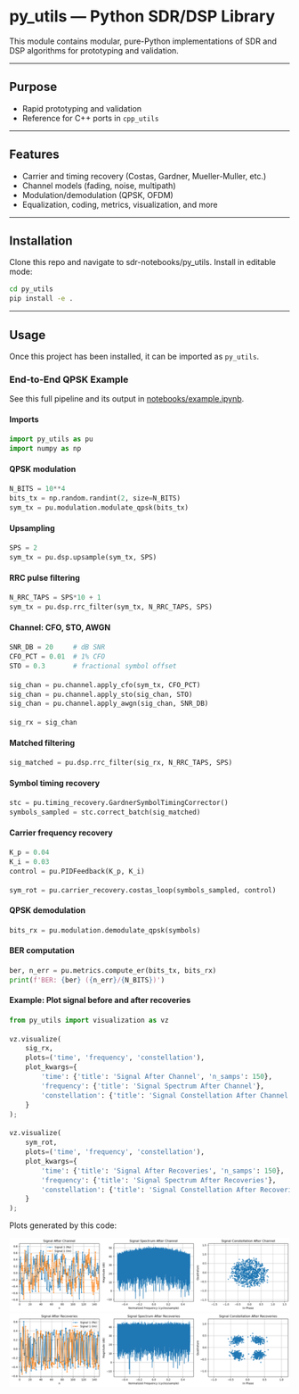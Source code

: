 # py_utils — Python SDR/DSP Library

This module contains modular, pure-Python implementations of SDR and DSP algorithms for prototyping and validation.

---
## Purpose

- Rapid prototyping and validation
- Reference for C++ ports in `cpp_utils`

---

## Features

- Carrier and timing recovery (Costas, Gardner, Mueller-Muller, etc.)
- Channel models (fading, noise, multipath)
- Modulation/demodulation (QPSK, OFDM)
- Equalization, coding, metrics, visualization, and more

---

## Installation

Clone this repo and navigate to sdr-notebooks/py_utils. Install in editable mode:

```bash
cd py_utils
pip install -e .
```

---

## Usage

Once this project has been installed, it can be imported as `py_utils`. 

### End-to-End QPSK Example

See this full pipeline and its output in [notebooks/example.ipynb](../notebooks/example.ipynb).

#### Imports
```python
import py_utils as pu
import numpy as np
```


#### QPSK modulation
```python
N_BITS = 10**4
bits_tx = np.random.randint(2, size=N_BITS)
sym_tx = pu.modulation.modulate_qpsk(bits_tx)
```

#### Upsampling

```python
SPS = 2
sym_tx = pu.dsp.upsample(sym_tx, SPS)
```

#### RRC pulse filtering

```python
N_RRC_TAPS = SPS*10 + 1
sym_tx = pu.dsp.rrc_filter(sym_tx, N_RRC_TAPS, SPS)
```

#### Channel: CFO, STO, AWGN

```python
SNR_DB = 20     # dB SNR
CFO_PCT = 0.01  # 1% CFO
STO = 0.3       # fractional symbol offset

sig_chan = pu.channel.apply_cfo(sym_tx, CFO_PCT)
sig_chan = pu.channel.apply_sto(sig_chan, STO)
sig_chan = pu.channel.apply_awgn(sig_chan, SNR_DB)

sig_rx = sig_chan
```

#### Matched filtering

```python
sig_matched = pu.dsp.rrc_filter(sig_rx, N_RRC_TAPS, SPS)
```

#### Symbol timing recovery

```python
stc = pu.timing_recovery.GardnerSymbolTimingCorrector()
symbols_sampled = stc.correct_batch(sig_matched)
```

#### Carrier frequency recovery

```python
K_p = 0.04
K_i = 0.03
control = pu.PIDFeedback(K_p, K_i)

sym_rot = pu.carrier_recovery.costas_loop(symbols_sampled, control)
```

#### QPSK demodulation

```python
bits_rx = pu.modulation.demodulate_qpsk(symbols)
```

#### BER computation

```python
ber, n_err = pu.metrics.compute_er(bits_tx, bits_rx)
print(f'BER: {ber} ({n_err}/{N_BITS})')
```

#### Example: Plot signal before and after recoveries

```python
from py_utils import visualization as vz

vz.visualize(
    sig_rx, 
    plots=('time', 'frequency', 'constellation'), 
    plot_kwargs={
        'time': {'title': 'Signal After Channel', 'n_samps': 150}, 
        'frequency': {'title': 'Signal Spectrum After Channel'},
        'constellation': {'title': 'Signal Constellation After Channel'}
    }
);

vz.visualize(
    sym_rot, 
    plots=('time', 'frequency', 'constellation'), 
    plot_kwargs={
        'time': {'title': 'Signal After Recoveries', 'n_samps': 150}, 
        'frequency': {'title': 'Signal Spectrum After Recoveries'},
        'constellation': {'title': 'Signal Constellation After Recoveries'}
    }
);
```


Plots generated by this code:

![Recieved signal](../images/example_qpsk/sig_before_recov.png)
![Signal after recovery](../images/example_qpsk/sig_after_recov.png)